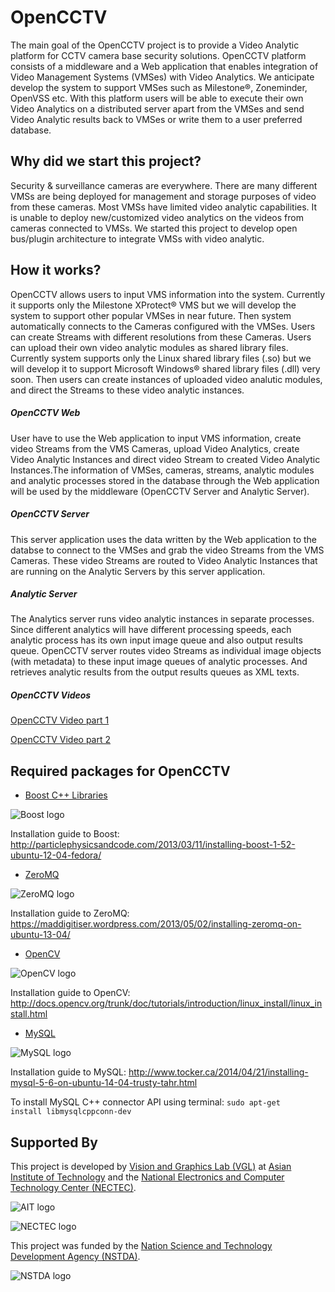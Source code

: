 OpenCCTV
========
The main goal of the OpenCCTV project is to provide a Video Analytic platform for CCTV camera base security solutions. OpenCCTV platform consists of a middleware and a Web application that enables integration of Video Management Systems (VMSes) with Video Analytics. We anticipate develop the system to support VMSes such as Milestone®, Zoneminder, OpenVSS etc. With this platform users will be able to execute their own Video Analytics on a distributed server apart from the VMSes and send Video Analytic results back to VMSes or write them to a user preferred database.

Why did we start this project?
------------------------------
Security & surveillance cameras are everywhere. There are many different VMSs are being deployed for management and storage purposes of video from these cameras.
Most VMSs have limited video analytic capabilities.
It is unable to deploy new/customized video analytics on the videos from cameras connected to VMSs.
We started this project to develop open bus/plugin architecture to integrate VMSs with video analytic.

How it works?
-------------
OpenCCTV allows users to input VMS information into the system. Currently it supports only the Milestone XProtect® VMS but we will develop the system to support other popular VMSes in near future.
Then system automatically connects to the Cameras configured with the VMSes.
Users can create Streams with different resolutions from these Cameras.
Users can upload their own video analytic modules as shared library files. Currently system supports only the Linux shared library files (.so) but we will develop it to support Microsoft Windows® shared library files (.dll) very soon.
Then users can create instances of uploaded video analutic modules, and direct the Streams to these video analytic instances.

##### OpenCCTV Web
User have to use the Web application to input VMS information, create video Streams from the VMS Cameras, upload Video Analytics, create Video Analytic Instances and direct video Stream to created Video Analytic Instances.The information of VMSes, cameras, streams, analytic modules and analytic processes stored in the database through the Web application will be used by the middleware (OpenCCTV Server and Analytic Server).

##### OpenCCTV Server
This server application uses the data written by the Web application to the databse to connect to the VMSes and grab the video Streams from the VMS Cameras. These video Streams are routed to Video Analytic Instances that are running on the Analytic Servers by this server application.

##### Analytic Server
The Analytics server runs video analytic instances in separate processes. Since different analytics will have different processing speeds, each analytic process has its own input image queue and also output results queue. OpenCCTV server routes video Streams as individual image objects (with metadata) to these input image queues of analytic processes. And retrieves analytic results from the output results queues as XML texts.

##### OpenCCTV Videos
[OpenCCTV Video part 1](http://youtu.be/xRuYp1DhHBs)

[OpenCCTV Video part 2](http://youtu.be/NPrm8g5uqm8)

Required packages for OpenCCTV
------------------------------
* [Boost C++ Libraries](http://www.boost.org/)

![Boost logo](http://www.boost.org/doc/libs/1_57_0/boost.png)

Installation guide to Boost: http://particlephysicsandcode.com/2013/03/11/installing-boost-1-52-ubuntu-12-04-fedora/

* [ZeroMQ](http://zeromq.org/)

![ZeroMQ logo](http://travlr.github.io/zmqirclog/images/zeromq1-300x115.png)

Installation guide to ZeroMQ: https://maddigitiser.wordpress.com/2013/05/02/installing-zeromq-on-ubuntu-13-04/

* [OpenCV](http://opencv.org/)

![OpenCV logo](http://opencv.org/wp-content/themes/opencv/images/logo.png)

Installation guide to OpenCV: http://docs.opencv.org/trunk/doc/tutorials/introduction/linux_install/linux_install.html

* [MySQL](http://www.mysql.com/)

![MySQL logo](http://www.mysql.com/common/logos/logo-mysql-110x57.png)

Installation guide to MySQL: http://www.tocker.ca/2014/04/21/installing-mysql-5-6-on-ubuntu-14-04-trusty-tahr.html

To install MySQL C++ connector API using terminal: <code>sudo apt-get install libmysqlcppconn-dev</code>

Supported By
-------------
This project is developed by [Vision and Graphics Lab (VGL)](http://vgl-ait.org/wiki/doku.php) at [Asian Institute of Technology](http://www.ait.asia) and the [National Electronics and Computer Technology Center (NECTEC)](http://www.nectec.or.th/en/).

![AIT logo](http://www.ait.ac.th/media/documents/logo_ait_08_ver3.jpg)

![NECTEC logo](http://www.nstda.or.th/images/stories/resource/corporate-band-nstda/Color-400/20110613-nectec-400px.gif)

This project was funded by the [Nation Science and Technology Development Agency (NSTDA)](http://www.nstda.or.th/eng/).

![NSTDA logo](http://www.nstda.or.th/images/stories/resource/corporate-band-nstda/Color-400/20110613-nstda-400px.gif)

